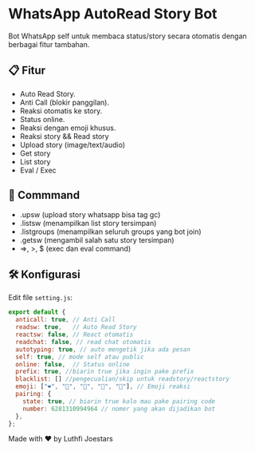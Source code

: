 # WhatsApp AutoRead Story Bot

Bot WhatsApp self untuk membaca status/story secara otomatis dengan berbagai fitur tambahan.

## 📋 Fitur
- Auto Read Story.
- Anti Call (blokir panggilan).
- Reaksi otomatis ke story.
- Status online.
- Reaksi dengan emoji khusus.
- Reaksi story && Read story
- Upload story (image/text/audio)
- Get story
- List story
- Eval / Exec

## 👾 Commmand
- .upsw (upload story whatsapp bisa tag gc)
- .listsw (menampilkan list story tersimpan)
- .listgroups (menampilkan seluruh groups yang bot join)
- .getsw (mengambil salah satu story tersimpan)
- =>, >, $ (exec dan eval command)

## 🛠️ Konfigurasi
Edit file `setting.js`:
```javascript
export default {
  anticall: true, // Anti Call
  readsw: true,   // Auto Read Story
  reactsw: false, // React otomatis
  readchat: false, // read chat otomatis
  autotyping: true, // auto mengetik jika ada pesan
  self: true, // mode self atau public
  online: false,  // Status online
  prefix: true, //biarin true jika ingin pake prefix
  blacklist: [] //pengecualian/skip untuk readstory/reactstory
  emoji: ["❤️", "💛", "💚", "💙", "💜"], // Emoji reaksi
  pairing: {
    state: true, // biarin true kalo mau pake pairing code
    number: 6281310994964 // nomer yang akan dijadikan bot
  },
};
```

Made with ❤️ by Luthfi Joestars
